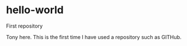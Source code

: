 # hello-world
First repository

Tony here. This is the first time I have used a repository such as GITHub. 
